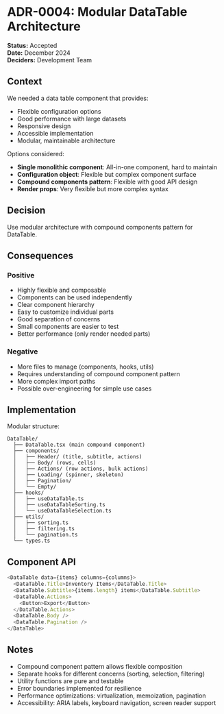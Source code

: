 # ADR-0004: Modular DataTable Architecture

**Status:** Accepted  
**Date:** December 2024  
**Deciders:** Development Team

## Context

We needed a data table component that provides:
- Flexible configuration options
- Good performance with large datasets
- Responsive design
- Accessible implementation
- Modular, maintainable architecture

Options considered:
- **Single monolithic component**: All-in-one component, hard to maintain
- **Configuration object**: Flexible but complex component surface
- **Compound components pattern**: Flexible with good API design
- **Render props**: Very flexible but more complex syntax

## Decision

Use modular architecture with compound components pattern for DataTable.

## Consequences

### Positive
- Highly flexible and composable
- Components can be used independently
- Clear component hierarchy
- Easy to customize individual parts
- Good separation of concerns
- Small components are easier to test
- Better performance (only render needed parts)

### Negative
- More files to manage (components, hooks, utils)
- Requires understanding of compound component pattern
- More complex import paths
- Possible over-engineering for simple use cases

## Implementation

Modular structure:
```
DataTable/
  ├── DataTable.tsx (main compound component)
  ├── components/
  │   ├── Header/ (title, subtitle, actions)
  │   ├── Body/ (rows, cells)
  │   ├── Actions/ (row actions, bulk actions)
  │   ├── Loading/ (spinner, skeleton)
  │   ├── Pagination/
  │   └── Empty/
  ├── hooks/
  │   ├── useDataTable.ts
  │   ├── useDataTableSorting.ts
  │   └── useDataTableSelection.ts
  ├── utils/
  │   ├── sorting.ts
  │   ├── filtering.ts
  │   └── pagination.ts
  └── types.ts
```

## Component API

```typescript
<DataTable data={items} columns={columns}>
  <DataTable.Title>Inventory Items</DataTable.Title>
  <DataTable.Subtitle>{items.length} items</DataTable.Subtitle>
  <DataTable.Actions>
    <Button>Export</Button>
  </DataTable.Actions>
  <DataTable.Body />
  <DataTable.Pagination />
</DataTable>
```

## Notes
- Compound component pattern allows flexible composition
- Separate hooks for different concerns (sorting, selection, filtering)
- Utility functions are pure and testable
- Error boundaries implemented for resilience
- Performance optimizations: virtualization, memoization, pagination
- Accessibility: ARIA labels, keyboard navigation, screen reader support

